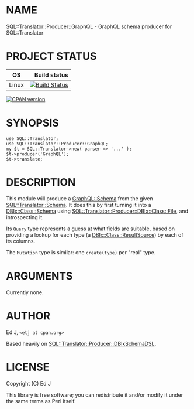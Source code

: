 # NAME

SQL::Translator::Producer::GraphQL - GraphQL schema producer for SQL::Translator

# PROJECT STATUS

| OS      |  Build status |
|:-------:|--------------:|
| Linux   | [![Build Status](https://travis-ci.org/graphql-perl/SQL-Translator-Producer-GraphQL.svg?branch=master)](https://travis-ci.org/graphql-perl/SQL-Translator-Producer-GraphQL) |

[![CPAN version](https://badge.fury.io/pl/SQL::Translator::Producer::GraphQL.svg)](https://metacpan.org/pod/SQL::Translator::Producer::GraphQL)

# SYNOPSIS

    use SQL::Translator;
    use SQL::Translator::Producer::GraphQL;
    my $t = SQL::Translator->new( parser => '...' );
    $t->producer('GraphQL');
    $t->translate;

# DESCRIPTION

This module will produce a [GraphQL::Schema](https://metacpan.org/pod/GraphQL::Schema) from the given
[SQL::Translator::Schema](https://metacpan.org/pod/SQL::Translator::Schema). It does this by first
turning it into a [DBIx::Class::Schema](https://metacpan.org/pod/DBIx::Class::Schema) using
[SQL::Translator::Producer::DBIx::Class::File](https://metacpan.org/pod/SQL::Translator::Producer::DBIx::Class::File), and introspecting it.

Its `Query` type represents a guess at what fields are suitable, based
on providing a lookup for each type (a [DBIx::Class::ResultSource](https://metacpan.org/pod/DBIx::Class::ResultSource))
by each of its columns.

The `Mutation` type is similar: one `create(type)` per "real" type.

# ARGUMENTS

Currently none.

# AUTHOR

Ed J, `<etj at cpan.org>`

Based heavily on [SQL::Translator::Producer::DBIxSchemaDSL](https://metacpan.org/pod/SQL::Translator::Producer::DBIxSchemaDSL).

# LICENSE

Copyright (C) Ed J

This library is free software; you can redistribute it and/or modify
it under the same terms as Perl itself.
